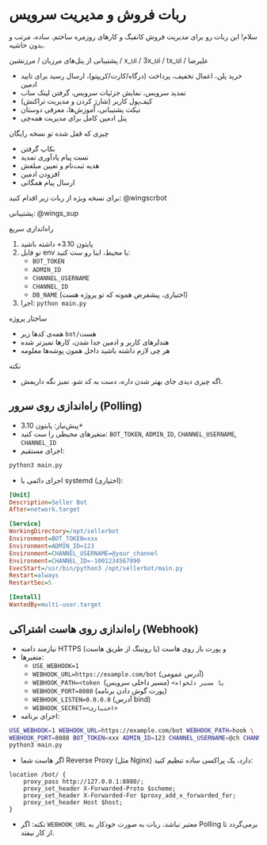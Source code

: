 # ربات فروش و مدیریت سرویس 

سلام! این ربات رو برای مدیریت فروش کانفیگ و کارهای روزمره ساختم. ساده، مرتب و بدون حاشیه.

پشتیبانی از پنل‌های مرزبان / مرزنشین / x_ui / 3x_ui / tx_ui / علیرضا

- خرید پلن، اعمال تخفیف، پرداخت (درگاه/کارت/کریپتو)، ارسال رسید برای تایید ادمین
- تمدید سرویس، نمایش جزئیات سرویس، گرفتن لینک ساب
- کیف‌پول کاربر (شارژ کردن و مدیریت تراکنش)
- تیکت پشتیبانی، آموزش‌ها، معرفی دوستان
- پنل ادمین کامل برای مدیریت همه‌چی

چیزی که قفل شده تو نسخه رایگان
- بکاپ گرفتن
- تست پیام یادآوری تمدید
- هدیه ثبت‌نام و تعیین مبلغش
- افزودن ادمین
- ارسال پیام همگانی

برای نسخه ویژه از ربات زیر اقدام کنید:
@wingscrbot

پشتیبانی:
@wings_sup

راه‌اندازی سریع
1) پایتون 3.10+ داشته باشید
2) تو فایل env یا محیط، اینا رو ست کنید:
   - `BOT_TOKEN`
   - `ADMIN_ID`
   - `CHANNEL_USERNAME`
   - `CHANNEL_ID`
   - `DB_NAME` (اختیاری، پیشفرض همونه که تو پروژه هست)
3) اجرا: `python main.py`

ساختار پروژه
- همه‌ی کدها زیر `bot/`هست
- هندلرهای کاربر و ادمین جدا شدن، کارها تمیزتر شده
- هر چی لازم داشته باشید داخل همون پوشه‌ها معلومه

نکته
- اگه چیزی دیدی جای بهتر شدن داره، دست به کد شو. تمیز نگه داریمش.

## راه‌اندازی روی سرور (Polling)
- پیش‌نیاز: پایتون 3.10+
- متغیرهای محیطی را ست کنید: `BOT_TOKEN`, `ADMIN_ID`, `CHANNEL_USERNAME`, `CHANNEL_ID`
- اجرای مستقیم:
```bash
python3 main.py
```
- اجرای دائمی با systemd (اختیاری):
```ini
[Unit]
Description=Seller Bot
After=network.target

[Service]
WorkingDirectory=/opt/sellerbot
Environment=BOT_TOKEN=xxx
Environment=ADMIN_ID=123
Environment=CHANNEL_USERNAME=@your_channel
Environment=CHANNEL_ID=-1001234567890
ExecStart=/usr/bin/python3 /opt/sellerbot/main.py
Restart=always
RestartSec=5

[Install]
WantedBy=multi-user.target
```

## راه‌اندازی روی هاست اشتراکی (Webhook)
- نیازمند دامنه HTTPS و پورت باز روی هاست (یا روتینگ از طریق هاست)
- متغیرها:
  - `USE_WEBHOOK=1`
  - `WEBHOOK_URL=https://example.com/bot` (آدرس عمومی)
  - `WEBHOOK_PATH=<token یا مسیر دلخواه>` (مسیر داخلی سرویس)
  - `WEBHOOK_PORT=8080` (پورت گوش دادن برنامه)
  - `WEBHOOK_LISTEN=0.0.0.0` (آدرس bind)
  - `WEBHOOK_SECRET=<اختیاری>`
- اجرای برنامه:
```bash
USE_WEBHOOK=1 WEBHOOK_URL=https://example.com/bot WEBHOOK_PATH=hook \
WEBHOOK_PORT=8080 BOT_TOKEN=xxx ADMIN_ID=123 CHANNEL_USERNAME=@ch CHANNEL_ID=-100...
python3 main.py
```
- اگر هاست شما Reverse Proxy (مثل Nginx) دارد، یک پراکسی ساده تنظیم کنید:
```nginx
location /bot/ {
    proxy_pass http://127.0.0.1:8080/;
    proxy_set_header X-Forwarded-Proto $scheme;
    proxy_set_header X-Forwarded-For $proxy_add_x_forwarded_for;
    proxy_set_header Host $host;
}
```
- نکته: اگر `WEBHOOK_URL` معتبر نباشد، ربات به صورت خودکار به Polling برمی‌گردد تا از کار نیفتد.
